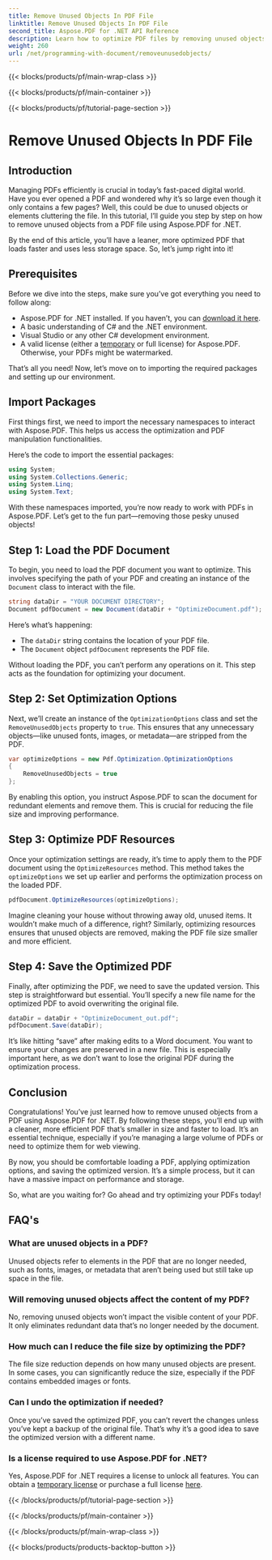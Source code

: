 ```yaml
---
title: Remove Unused Objects In PDF File
linktitle: Remove Unused Objects In PDF File
second_title: Aspose.PDF for .NET API Reference
description: Learn how to optimize PDF files by removing unused objects using Aspose.PDF for .NET. Step-by-step guide to reducing file size and improving performance.
weight: 260
url: /net/programming-with-document/removeunusedobjects/
---
```


{{< blocks/products/pf/main-wrap-class >}}

{{< blocks/products/pf/main-container >}}

{{< blocks/products/pf/tutorial-page-section >}}

# Remove Unused Objects In PDF File

## Introduction

Managing PDFs efficiently is crucial in today’s fast-paced digital world. Have you ever opened a PDF and wondered why it’s so large even though it only contains a few pages? Well, this could be due to unused objects or elements cluttering the file. In this tutorial, I’ll guide you step by step on how to remove unused objects from a PDF file using Aspose.PDF for .NET. 

By the end of this article, you’ll have a leaner, more optimized PDF that loads faster and uses less storage space. So, let’s jump right into it!

## Prerequisites

Before we dive into the steps, make sure you’ve got everything you need to follow along:

- Aspose.PDF for .NET installed. If you haven’t, you can [download it here](https://releases.aspose.com/pdf/net/).
- A basic understanding of C# and the .NET environment.
- Visual Studio or any other C# development environment.
- A valid license (either a [temporary](https://purchase.aspose.com/temporary-license/) or full license) for Aspose.PDF. Otherwise, your PDFs might be watermarked.
  
That’s all you need! Now, let’s move on to importing the required packages and setting up our environment.

## Import Packages

First things first, we need to import the necessary namespaces to interact with Aspose.PDF. This helps us access the optimization and PDF manipulation functionalities.

Here’s the code to import the essential packages:

```csharp
using System;
using System.Collections.Generic;
using System.Linq;
using System.Text;
```

With these namespaces imported, you’re now ready to work with PDFs in Aspose.PDF. Let’s get to the fun part—removing those pesky unused objects!

## Step 1: Load the PDF Document

To begin, you need to load the PDF document you want to optimize. This involves specifying the path of your PDF and creating an instance of the `Document` class to interact with the file.

```csharp
string dataDir = "YOUR DOCUMENT DIRECTORY";
Document pdfDocument = new Document(dataDir + "OptimizeDocument.pdf");
```

Here’s what’s happening:
- The `dataDir` string contains the location of your PDF file.
- The `Document` object `pdfDocument` represents the PDF file.

Without loading the PDF, you can’t perform any operations on it. This step acts as the foundation for optimizing your document.

## Step 2: Set Optimization Options

Next, we’ll create an instance of the `OptimizationOptions` class and set the `RemoveUnusedObjects` property to `true`. This ensures that any unnecessary objects—like unused fonts, images, or metadata—are stripped from the PDF.

```csharp
var optimizeOptions = new Pdf.Optimization.OptimizationOptions
{
    RemoveUnusedObjects = true
};
```

By enabling this option, you instruct Aspose.PDF to scan the document for redundant elements and remove them. This is crucial for reducing the file size and improving performance.

## Step 3: Optimize PDF Resources

Once your optimization settings are ready, it’s time to apply them to the PDF document using the `OptimizeResources` method. This method takes the `optimizeOptions` we set up earlier and performs the optimization process on the loaded PDF.

```csharp
pdfDocument.OptimizeResources(optimizeOptions);
```

Imagine cleaning your house without throwing away old, unused items. It wouldn’t make much of a difference, right? Similarly, optimizing resources ensures that unused objects are removed, making the PDF file size smaller and more efficient.

## Step 4: Save the Optimized PDF

Finally, after optimizing the PDF, we need to save the updated version. This step is straightforward but essential. You’ll specify a new file name for the optimized PDF to avoid overwriting the original file.

```csharp
dataDir = dataDir + "OptimizeDocument_out.pdf";
pdfDocument.Save(dataDir);
```

It’s like hitting “save” after making edits to a Word document. You want to ensure your changes are preserved in a new file. This is especially important here, as we don’t want to lose the original PDF during the optimization process.

## Conclusion

Congratulations! You’ve just learned how to remove unused objects from a PDF using Aspose.PDF for .NET. By following these steps, you’ll end up with a cleaner, more efficient PDF that’s smaller in size and faster to load. It’s an essential technique, especially if you’re managing a large volume of PDFs or need to optimize them for web viewing.

By now, you should be comfortable loading a PDF, applying optimization options, and saving the optimized version. It’s a simple process, but it can have a massive impact on performance and storage.

So, what are you waiting for? Go ahead and try optimizing your PDFs today!

## FAQ's

### What are unused objects in a PDF?
Unused objects refer to elements in the PDF that are no longer needed, such as fonts, images, or metadata that aren’t being used but still take up space in the file.

### Will removing unused objects affect the content of my PDF?
No, removing unused objects won’t impact the visible content of your PDF. It only eliminates redundant data that’s no longer needed by the document.

### How much can I reduce the file size by optimizing the PDF?
The file size reduction depends on how many unused objects are present. In some cases, you can significantly reduce the size, especially if the PDF contains embedded images or fonts.

### Can I undo the optimization if needed?
Once you’ve saved the optimized PDF, you can’t revert the changes unless you’ve kept a backup of the original file. That’s why it’s a good idea to save the optimized version with a different name.

### Is a license required to use Aspose.PDF for .NET?
Yes, Aspose.PDF for .NET requires a license to unlock all features. You can obtain a [temporary license](https://purchase.aspose.com/temporary-license/) or purchase a full license [here](https://purchase.aspose.com/buy).

{{< /blocks/products/pf/tutorial-page-section >}}

{{< /blocks/products/pf/main-container >}}

{{< /blocks/products/pf/main-wrap-class >}}

{{< blocks/products/products-backtop-button >}}
